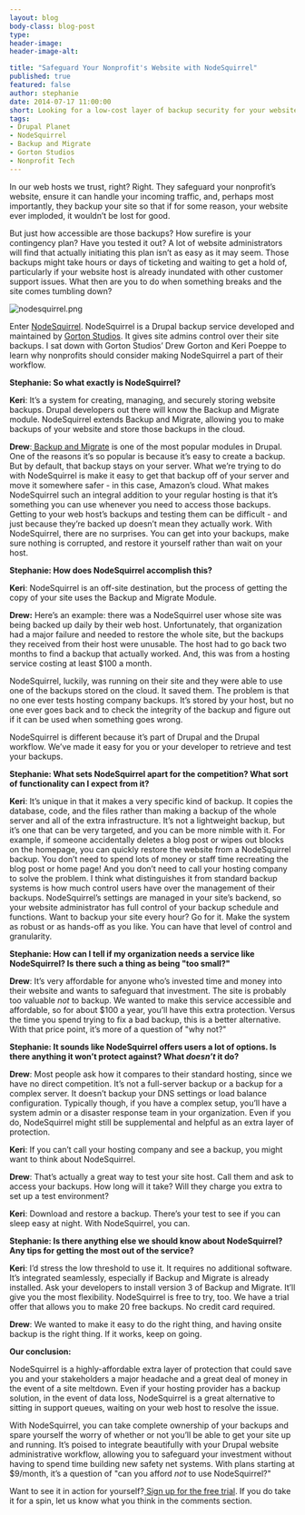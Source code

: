 ```yaml
---
layout: blog
body-class: blog-post
type:
header-image:
header-image-alt:

title: "Safeguard Your Nonprofit's Website with NodeSquirrel"
published: true
featured: false
author: stephanie
date: 2014-07-17 11:00:00
short: Looking for a low-cost layer of backup security for your website? Consider NodeSquirrel.   
tags:
- Drupal Planet
- NodeSquirrel
- Backup and Migrate
- Gorton Studios
- Nonprofit Tech
---
```


In our web hosts we trust, right? Right. They safeguard your nonprofit’s website, ensure it can handle your incoming traffic, and, perhaps most importantly, they backup your site so that if for some reason, your website ever imploded, it wouldn’t be lost for good.

But just how accessible are those backups? How surefire is your contingency plan? Have you tested it out? A lot of website administrators will find that actually initiating this plan isn’t as easy as it may seem. Those backups might take hours or days of ticketing and waiting to get a hold of, particularly if your website host is already inundated with other customer support issues. What then are you to do when something breaks and the site comes tumbling down?

![nodesquirrel.png](/assets/images/blog/nodesquirrel.png)

Enter [NodeSquirrel](http://www.nodesquirrel.com/). NodeSquirrel is a Drupal backup service developed and maintained by [Gorton Studios](https://www.gortonstudios.com/). It gives site admins control over their site backups. I sat down with Gorton Studios’ Drew Gorton and Keri Poeppe to learn why nonprofits should consider making NodeSquirrel a part of their workflow. 

**Stephanie: So what exactly is NodeSquirrel?**

**Keri**: It’s a system for creating, managing, and securely storing website backups. Drupal developers out there will know the Backup and Migrate module. NodeSquirrel extends Backup and Migrate, allowing you to make backups of your website and store those backups in the cloud.

**Drew**:[ Backup and Migrate](https://www.drupal.org/project/backup_migrate/) is one of the most popular modules in Drupal. One of the reasons it’s so popular is because it’s easy to create a backup. But by default, that backup stays on your server. What we’re trying to do with NodeSquirrel is make it easy to get that backup off of your server and move it somewhere safer - in this case, Amazon’s cloud. What makes NodeSquirrel such an integral addition to your regular hosting is that it’s something you can use whenever you need to access those backups. Getting to your web host’s backups and testing them can be difficult - and just because they’re backed up doesn’t mean they actually work. With NodeSquirrel, there are no surprises. You can get into your backups, make sure nothing is corrupted, and restore it yourself rather than wait on your host.

**Stephanie: How does NodeSquirrel accomplish this?**

**Keri**: NodeSquirrel is an off-site destination, but the process of getting the copy of your site uses the Backup and Migrate Module.

**Drew:** Here’s an example: there was a NodeSquirrel user whose site was being backed up daily by their web host. Unfortunately, that organization had a major failure and needed to restore the whole site, but the backups they received from their host were unusable. The host had to go back two months to find a backup that actually worked. And, this was from a hosting service costing at least $100 a month.

NodeSquirrel, luckily, was running on their site and they were able to use one of the backups stored on the cloud. It saved them. The problem is that no one ever tests hosting company backups. It’s stored by your host, but no one ever goes back and to check the integrity of the backup and figure out if it can be used when something goes wrong. 

NodeSquirrel is different because it’s part of Drupal and the Drupal workflow. We’ve made it easy for you or your developer to retrieve and test your backups.

**Stephanie: What sets NodeSquirrel apart for the competition? What sort of functionality can I expect from it?**

**Keri**: It’s unique in that it makes a very specific kind of backup. It copies the database, code, and the files rather than making a backup of the whole server and all of the extra infrastructure. It’s not a lightweight backup, but it’s one that can be very targeted, and you can be more nimble with it. For example, if someone accidentally deletes a blog post or wipes out blocks on the homepage, you can quickly restore the website from a NodeSquirrel backup. You don’t need to spend lots of money or staff time recreating the blog post or home page! And you don’t need to call your hosting company to solve the problem. I think what distinguishes it from standard backup systems is how much control users have over the management of their backups. NodeSquirrel’s settings are managed in your site’s backend, so your website administrator has full control of your backup schedule and functions. Want to backup your site every hour? Go for it. Make the system as robust or as hands-off as you like. You can have that level of control and granularity.

**Stephanie: How can I tell if my organization needs a service like NodeSquirrel? Is there such a thing as being "too small?"**

**Drew**: It’s very affordable for anyone who’s invested time and money into their website and wants to safeguard that investment. The site is probably too valuable *not* to backup. We wanted to make this service accessible and affordable, so for about $100 a year, you’ll have this extra protection. Versus the time you spend trying to fix a bad backup, this is a better alternative. With that price point, it’s more of a question of "why not?"

**Stephanie: It sounds like NodeSquirrel offers users a lot of options. Is there anything it won’t protect against? What _doesn’t_ it do?**

**Drew**: Most people ask how it compares to their standard hosting, since we have no direct competition. It’s not a full-server backup or a backup for a complex server. It doesn’t backup your DNS settings or load balance configuration. Typically though, if you have a complex setup, you’ll have a system admin or a disaster response team in your organization. Even if you do, NodeSquirrel might still be supplemental and helpful as an extra layer of protection.

**Keri**: If you can’t call your hosting company and see a backup, you might want to think about NodeSquirrel.

**Drew**: That’s actually a great way to test your site host. Call them and ask to access your backups. How long will it take? Will they charge you extra to set up a test environment? 

**Keri**: Download and restore a backup. There’s your test to see if you can sleep easy at night. With NodeSquirrel, you can.

**Stephanie: Is there anything else we should know about NodeSquirrel? Any tips for getting the most out of the service?**

**Keri**: I’d stress the low threshold to use it. It requires no additional software. It’s integrated seamlessly, especially if Backup and Migrate is already installed. Ask your developers to install version 3 of Backup and Migrate. It’ll give you the most flexibility. NodeSquirrel is free to try, too. We have a trial offer that allows you to make 20 free backups. No credit card required.

**Drew**: We wanted to make it easy to do the right thing, and having onsite backup is the right thing. If it works, keep on going. 

**Our conclusion:**

NodeSquirrel is a highly-affordable extra layer of protection that could save you and your stakeholders a major headache and a great deal of money in the event of a site meltdown. Even if your hosting provider has a backup solution, in the event of data loss, NodeSquirrel is a great alternative to sitting in support queues, waiting on your web host to resolve the issue.

With NodeSquirrel, you can take complete ownership of your backups and spare yourself the worry of whether or not you’ll be able to get your site up and running. It’s poised to integrate beautifully with your Drupal website administrative workflow, allowing you to safeguard your investment without having to spend time building new safety net systems. With plans starting at $9/month, it’s a question of "can you afford *not* to use NodeSquirrel?" 

Want to see it in action for yourself?[ Sign up for the free trial](https://manage.nodesquirrel.com/user/register/). If you do take it for a spin, let us know what you think in the comments section.
